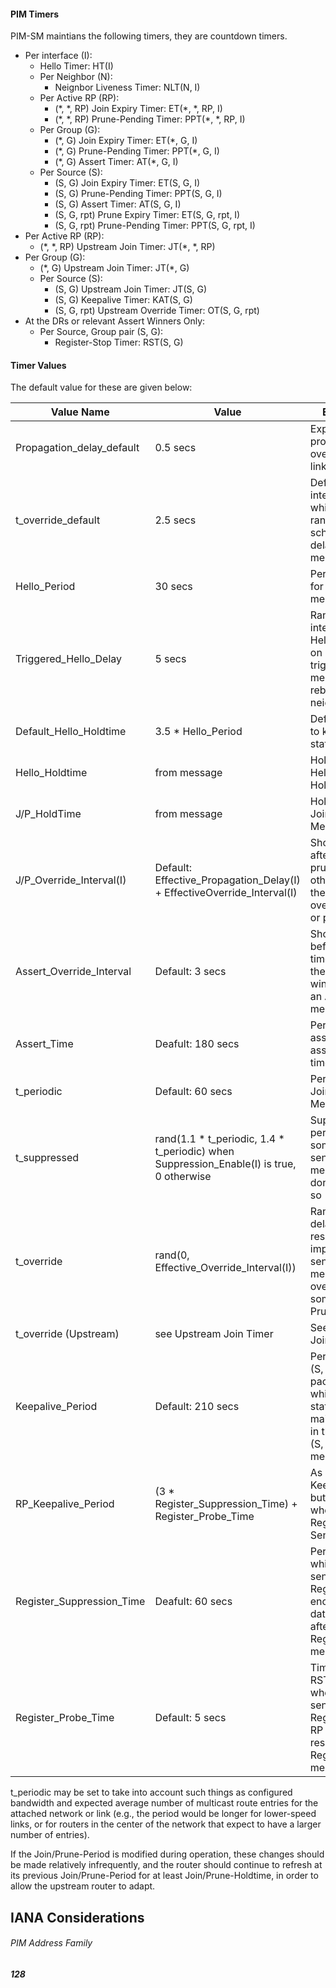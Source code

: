 #### PIM Timers
  PIM-SM maintians the following timers, they are countdown timers.
  
  * Per interface (I):
    * Hello Timer: HT(I)
    * Per Neighbor (N):
      * Neignbor Liveness Timer: NLT(N, I)
    * Per Active RP (RP):
      * (\*, \*, RP) Join Expiry Timer: ET(\*, \*, RP, I)
      * (\*, \*, RP) Prune-Pending Timer: PPT(\*, \*, RP, I)
    * Per Group (G):
      * (\*, G) Join Expiry Timer: ET(\*, G, I)
      * (\*, G) Prune-Pending Timer: PPT(\*, G, I)
      * (\*, G) Assert Timer: AT(\*, G, I)
    * Per Source (S):
      * (S, G) Join Expiry Timer: ET(S, G, I)
      * (S, G) Prune-Pending Timer: PPT(S, G, I)
      * (S, G) Assert Timer: AT(S, G, I)
      * (S, G, rpt) Prune Expiry Timer: ET(S, G, rpt, I)
      * (S, G, rpt) Prune-Pending Timer: PPT(S, G, rpt, I)
  * Per Active RP (RP):
    * (\*, \*, RP) Upstream Join Timer: JT(\*, \*, RP)
  * Per Group (G):
    * (\*, G) Upstream Join Timer: JT(\*, G)
    * Per Source (S):
      * (S, G) Upstream Join Timer: JT(S, G)
      * (S, G) Keepalive Timer: KAT(S, G)
      * (S, G, rpt) Upstream Override Timer: OT(S, G, rpt)
  * At the DRs or relevant Assert Winners Only:
    * Per Source, Group pair (S, G):
      * Register-Stop Timer: RST(S, G)
  
#### Timer Values  
  The default value for these are given below:
  
  Value Name|Value|Explanation
  ----------|-----|-----------
  Propagation_delay_default|0.5 secs|Expected propagtion delay over the local link
  t_override_default|2.5 secs|Default delay interval over which to randomize when scheduling a delay Join message
  Hello_Period|30 secs|Periodic interval for Hello messages
  Triggered_Hello_Delay|5 secs|Randomize interval for initial Hello message on bootup or triggered Hello message to a rebooting neighbor
  Default_Hello_Holdtime|3.5 * Hello_Period|Default holdtime to keep neighbor state alive
  Hello_Holdtime|from message|Holdtime from Hello Message Holdtime option
  J/P_HoldTime|from message|Holdtime from Join/Prune Message
  J/P_Override_Interval(I)|Default: Effective_Propagation_Delay(I) + EffectiveOverride_Interval(I)|Short period after a join or prune to allow other routers on the LAN to override the join or prune
  Assert_Override_Interval|Default: 3 secs|Short interval before an assert times out where the assert winner resents an Assert message
  Assert_Time|Deafult: 180 secs|Period after last assert before assert state is timed out
  t_periodic|Default: 60 secs|Period between Join/Prune Message
  t_suppressed|rand(1.1 * t_periodic, 1.4 * t_periodic) when Suppression_Enable(I) is true, 0 otherwise|Supression period when someone else sends a J/P messages so we don't need to do so
  t_override|rand(0, Effective_Override_Interval(I))|Randomized delay to prevent respones implosion when sending a join message to override someone else's Prune message
  t_override (Upstream)|see Upstream Join Timer|See Upstream Join Timer
  Keepalive_Period|Default: 210 secs|Period after last (S, G) data packet during which (S, G) Join state will be maintained even in the absence of (S, G) Join messages
  RP_Keepalive_Period|(3 * Register_Suppression_Time) + Register_Probe_Time|As Keepalive_Period but at the RP when a Register-Stop is Sent
  Register_Suppression_Time|Deafult: 60 secs|Period during which a DR stops sending Register-encapsulated data to the RP after receiving a Register-Stop message
  Register_Probe_Time|Default: 5 secs|Timer before RST expiries when a DR may send a NULL-Register to the RP to cause it to resend a Register-Stop message
  
  t_periodic may be set to take into account such things as configured bandwidth and expected average number of multicast route entries for the attached network or link (e.g., the period would be longer for lower-speed links, or for routers in the center of the network that expect to have a larger number of entries).
  
  If the Join/Prune-Period is modified during operation, these changes should be made relatively infrequently, and the router should continue to refresh at its previous Join/Prune-Period for at least Join/Prune-Holdtime, in order to allow the upstream router to adapt.
  
  
## IANA Considerations
###### PIM Address Family




























  **_128_**
